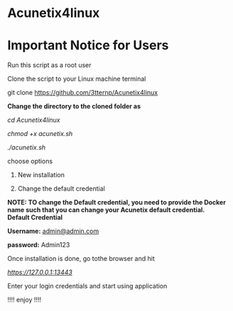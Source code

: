 # Acunetix4linux

# Important Notice for Users 

Run this script as a root user

Clone the script to your Linux machine terminal 

git clone https://github.com/3tternp/Acunetix4linux

**Change the directory to the cloned folder as**

_cd Acunetix4linux_

_chmod +x acunetix.sh_

_./acunetix.sh_ 

choose options 

1.  New installation 

2. Change the default credential
   
 **NOTE: TO change the Default credential, you need to provide the Docker name such that you can change your Acunetix default credential.**   
**Default Credential**


**Username:** admin@admin.com

**password:** Admin123

Once installation is done, go tothe  browser and hit 

_https://127.0.0.1:13443_

Enter your login credentials and start using application 

!!!! enjoy !!!!

